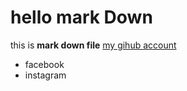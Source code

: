 # hello mark Down
this is **mark down file**
[my gihub account](https://github.com/aihamakeel)

* facebook
* instagram
